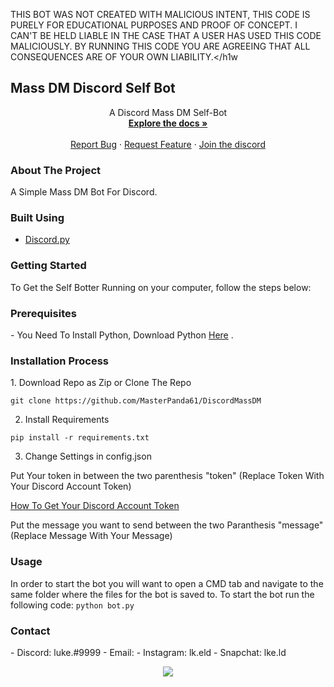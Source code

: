 <hw> THIS BOT WAS NOT CREATED WITH MALICIOUS INTENT, THIS CODE IS PURELY FOR EDUCATIONAL PURPOSES AND PROOF OF CONCEPT. I CAN'T BE HELD LIABLE IN THE CASE THAT A USER HAS USED THIS CODE MALICIOUSLY.  BY RUNNING THIS CODE YOU ARE AGREEING THAT ALL CONSEQUENCES ARE OF YOUR OWN LIABILITY.</h1w


<h2> Mass DM Discord Self Bot </h2> 


  <p align="center">
    A Discord Mass DM Self-Bot
    <br />
    <a href="https://github.com/MasterPanda61/DiscordMassDM"><strong>Explore the docs »</strong></a>
    <br />
    <br />
    <a href="https://github.com/MasterPanda61/DiscordMassDM/issues">Report Bug</a>
    ·
    <a href="https://github.com/MasterPanda61/DiscordMassDM/issues">Request Feature</a>
      ·
    <a href="https://discord.com">Join the discord</a>
  </p>
</p>
  

<h3> About The Project </h3> 
A Simple Mass DM Bot For Discord. 

<h3> Built Using </h3>

- <a href="https://discordpy.readthedocs.io/en/stable/">Discord.py</a>


<h3> Getting Started </h3> 

To Get the Self Botter Running on your computer, follow the steps below: 

<p align="center">
<h3> Prerequisites </h3> 
</p>
- You Need To Install Python, Download Python <a href="https://www.python.org/downloads/"> Here</a> .

<p align="center">
<h3> Installation Process </h3> 
</p>
 1. Download Repo as Zip or Clone The Repo 

```git clone https://github.com/MasterPanda61/DiscordMassDM```

 2. Install Requirements

```pip install -r requirements.txt```

 3. Change Settings in config.json 

Put Your token in between the two parenthesis "token" (Replace Token With Your Discord Account Token)

<a href="https://pcstrike.com/how-to-get-discord-token/"> How To Get Your Discord Account Token </a>

Put the message you want to send between the two Paranthesis "message" (Replace Message With Your Message)

<p align="center">
<h3> Usage </h3> 
</p>

In order to start the bot you will want to open a CMD tab and navigate to the same folder where the files for the bot is saved to. 
To start the bot run the following code:
```python bot.py```

<p align="center">
<h3> Contact </h3>
</p>
- Discord: luke.#9999
- Email: 
- Instagram: lk.eld
- Snapchat: lke.ld

<p align="center">
<img src="https://github-readme-stats.vercel.app/api/pin/?username=MasterPanda61&repo=DiscordMassDM" />
</p>

